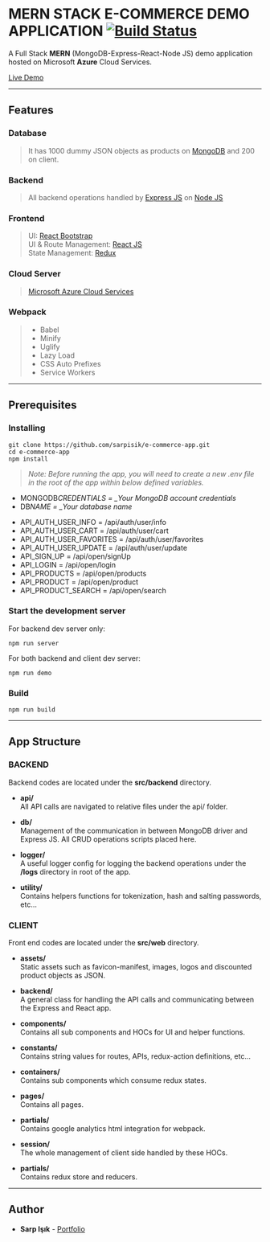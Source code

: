 # MERN STACK E-COMMERCE DEMO APPLICATION [![Build Status](https://travis-ci.org/sarpisik/e-commerce-app.svg?branch=master)](https://travis-ci.org/sarpisik/e-commerce-app)

A Full Stack **MERN** (MongoDB-Express-React-Node JS) demo application hosted on Microsoft **Azure** Cloud Services.

[Live Demo](https://sarpisik.azurewebsites.net)

---

## **Features**

### **Database**

> It has 1000 dummy JSON objects as products on [MongoDB](https://www.mongodb.com/) and 200 on client.

### **Backend**

> All backend operations handled by [Express JS](https://expressjs.com/) on [Node JS](https://nodejs.org/en/)

### **Frontend**

> UI: [React Bootstrap](https://react-bootstrap.github.io/)<br>
> UI & Route Management: [React JS](https://reactjs.org/) <br>
> State Management: [Redux](https://redux.js.org/)

### **Cloud Server**

> [Microsoft Azure Cloud Services](https://azure.microsoft.com/en-us/)

### **Webpack**

> - Babel
> - Minify
> - Uglify
> - Lazy Load
> - CSS Auto Prefixes
> - Service Workers

---

## **Prerequisites**

### **Installing**

```
git clone https://github.com/sarpisik/e-commerce-app.git
cd e-commerce-app
npm install
```

> _Note: Before running the app, you will need to create a new .env file in the root of the app within below defined variables._

- MONGODB*CREDENTIALS = \_Your MongoDB account credentials*
- DB*NAME = \_Your database name*

* API_AUTH_USER_INFO = /api/auth/user/info
* API_AUTH_USER_CART = /api/auth/user/cart
* API_AUTH_USER_FAVORITES = /api/auth/user/favorites
* API_AUTH_USER_UPDATE = /api/auth/user/update
* API_SIGN_UP = /api/open/signUp
* API_LOGIN = /api/open/login
* API_PRODUCTS = /api/open/products
* API_PRODUCT = /api/open/product
* API_PRODUCT_SEARCH = /api/open/search

### **Start the development server**

For backend dev server only:

```
npm run server
```

For both backend and client dev server:

```
npm run demo
```

### **Build**

```
npm run build
```

---

## **App Structure**

### **BACKEND**

Backend codes are located under the **src/backend** directory.

- **api/** <br>
  All API calls are navigated to relative files under the api/ folder.

- **db/** <br>
  Management of the communication in between MongoDB driver and Express JS.
  All CRUD operations scripts placed here.

- **logger/** <br>
  A useful logger config for logging the backend operations under the **/logs** directory in root of the app.

- **utility/** <br>
  Contains helpers functions for tokenization, hash and salting passwords, etc...

### **CLIENT**

Front end codes are located under the **src/web** directory.

- **assets/** <br>
  Static assets such as favicon-manifest, images, logos and discounted product objects as JSON.

- **backend/** <br>
  A general class for handling the API calls and communicating between the Express and React app.

- **components/** <br>
  Contains all sub components and HOCs for UI and helper functions.

- **constants/** <br>
  Contains string values for routes, APIs, redux-action definitions, etc...

- **containers/** <br>
  Contains sub components which consume redux states.

- **pages/** <br>
  Contains all pages.

- **partials/** <br>
  Contains google analytics html integration for webpack.

- **session/** <br>
  The whole management of client side handled by these HOCs.

- **partials/** <br>
  Contains redux store and reducers.

---

## Author

- **Sarp Işık** - [Portfolio](https://www.sarpisik.com/)
